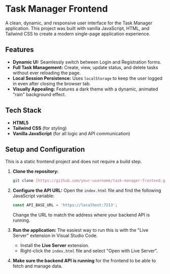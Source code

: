 # Task Manager Frontend

A clean, dynamic, and responsive user interface for the Task Manager application. This project was built with vanilla JavaScript, HTML, and Tailwind CSS to create a modern single-page application experience.


## Features

-   **Dynamic UI:** Seamlessly switch between Login and Registration forms.
-   **Full Task Management:** Create, view, update status, and delete tasks without ever reloading the page.
-   **Local Session Persistence:** Uses `localStorage` to keep the user logged in even after closing the browser tab.
-   **Visually Appealing:** Features a dark theme with a dynamic, animated "rain" background effect.

## Tech Stack

-   **HTML5**
-   **Tailwind CSS** (for styling)
-   **Vanilla JavaScript** (for all logic and API communication)

## Setup and Configuration

This is a static frontend project and does not require a build step.

1.  **Clone the repository:**
    ```bash
    git clone [https://github.com/your-username/task-manager-frontend.git](https://github.com/your-username/task-manager-frontend.git)
    ```
2.  **Configure the API URL:**
    Open the `index.html` file and find the following JavaScript variable:
    ```javascript
    const API_BASE_URL = 'https://localhost:7213';
    ```
    Change the URL to match the address where your backend API is running.

3.  **Run the application:**
    The easiest way to run this is with the "Live Server" extension in Visual Studio Code.
    -   Install the **Live Server** extension.
    -   Right-click the `index.html` file and select "Open with Live Server".

4.  **Make sure the backend API is running** for the frontend to be able to fetch and manage data.

